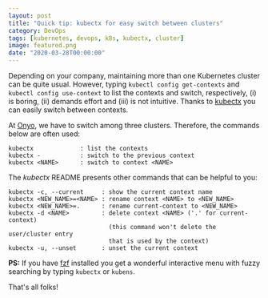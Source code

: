 ```yaml
---
layout: post
title: "Quick tip: kubectx for easy switch between clusters"
category: DevOps
tags: [kubernetes, devops, k8s, kubectx, cluster]
image: featured.png
date: "2020-03-28T00:00:00"
---
```


Depending on your company, maintaining more than one Kubernetes cluster can be quite usual. However, typing `kubectl config get-contexts` and `kubectl config use-context` to list the contexts and switch, respectively, (i) is boring, (ii) demands effort and (iii) is not intuitive. Thanks to [kubectx](https://github.com/ahmetb/kubectx/) you can easily switch between contexts.

At [Onyo](http://onyo.com/), we have to switch among three clusters. Therefore, the commands below are often used:

```
kubectx             : list the contexts
kubectx -           : switch to the previous context
kubectx <NAME>      : switch to context <NAME>
```

The _kubectx_ README presents other commands that can be helpful to you:

```
kubectx -c, --current     : show the current context name
kubectx <NEW_NAME>=<NAME> : rename context <NAME> to <NEW_NAME>
kubectx <NEW_NAME>=.      : rename current-context to <NEW_NAME>
kubectx -d <NAME>         : delete context <NAME> ('.' for current-context)
                            (this command won't delete the user/cluster entry
                            that is used by the context)
kubectx -u, --unset       : unset the current context
```

**PS:** If you have [fzf](https://github.com/junegunn/fzf) installed you get a wonderful interactive menu with fuzzy searching by typing `kubectx` or `kubens`.

That's all folks!

